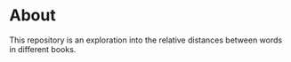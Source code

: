 # About

This repository is an exploration into the relative distances between words in different books.  
